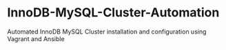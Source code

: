 # InnoDB-MySQL-Cluster-Automation
Automated InnoDB MySQL Cluster installation and configuration using Vagrant and Ansible
